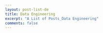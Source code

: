 ```yaml
---
layout: post-list-de
title: Data Engineering
excerpt: "A List of Posts_Data Engineering"
comments: false
---
```

